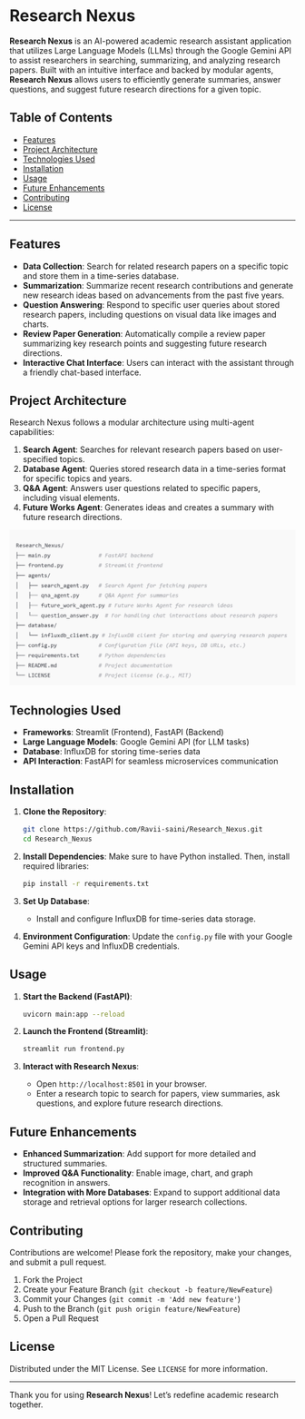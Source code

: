 
# Research Nexus

**Research Nexus** is an AI-powered academic research assistant application that utilizes Large Language Models (LLMs) through the Google Gemini API to assist researchers in searching, summarizing, and analyzing research papers. Built with an intuitive interface and backed by modular agents, **Research Nexus** allows users to efficiently generate summaries, answer questions, and suggest future research directions for a given topic.

## Table of Contents
- [Features](#features)
- [Project Architecture](#project-architecture)
- [Technologies Used](#technologies-used)
- [Installation](#installation)
- [Usage](#usage)
- [Future Enhancements](#future-enhancements)
- [Contributing](#contributing)
- [License](#license)

---

## Features

- **Data Collection**: Search for related research papers on a specific topic and store them in a time-series database.
- **Summarization**: Summarize recent research contributions and generate new research ideas based on advancements from the past five years.
- **Question Answering**: Respond to specific user queries about stored research papers, including questions on visual data like images and charts.
- **Review Paper Generation**: Automatically compile a review paper summarizing key research points and suggesting future research directions.
- **Interactive Chat Interface**: Users can interact with the assistant through a friendly chat-based interface.

## Project Architecture

Research Nexus follows a modular architecture using multi-agent capabilities:

1. **Search Agent**: Searches for relevant research papers based on user-specified topics.
2. **Database Agent**: Queries stored research data in a time-series format for specific topics and years.
3. **Q&A Agent**: Answers user questions related to specific papers, including visual elements.
4. **Future Works Agent**: Generates ideas and creates a summary with future research directions.

![Project Architecture Diagram](architecture-diagram.png)

## Technologies Used

- **Frameworks**: Streamlit (Frontend), FastAPI (Backend)
- **Large Language Models**: Google Gemini API (for LLM tasks)
- **Database**: InfluxDB for storing time-series data
- **API Interaction**: FastAPI for seamless microservices communication

## Installation

1. **Clone the Repository**:
   ```bash
   git clone https://github.com/Ravii-saini/Research_Nexus.git
   cd Research_Nexus
   ```

2. **Install Dependencies**:
   Make sure to have Python installed. Then, install required libraries:
   ```bash
   pip install -r requirements.txt
   ```

3. **Set Up Database**:
   - Install and configure InfluxDB for time-series data storage.

4. **Environment Configuration**:
   Update the `config.py` file with your Google Gemini API keys and InfluxDB credentials.

## Usage

1. **Start the Backend (FastAPI)**:
   ```bash
   uvicorn main:app --reload
   ```

2. **Launch the Frontend (Streamlit)**:
   ```bash
   streamlit run frontend.py
   ```

3. **Interact with Research Nexus**:
   - Open `http://localhost:8501` in your browser.
   - Enter a research topic to search for papers, view summaries, ask questions, and explore future research directions.

## Future Enhancements

- **Enhanced Summarization**: Add support for more detailed and structured summaries.
- **Improved Q&A Functionality**: Enable image, chart, and graph recognition in answers.
- **Integration with More Databases**: Expand to support additional data storage and retrieval options for larger research collections.

## Contributing

Contributions are welcome! Please fork the repository, make your changes, and submit a pull request.

1. Fork the Project
2. Create your Feature Branch (`git checkout -b feature/NewFeature`)
3. Commit your Changes (`git commit -m 'Add new feature'`)
4. Push to the Branch (`git push origin feature/NewFeature`)
5. Open a Pull Request

## License

Distributed under the MIT License. See `LICENSE` for more information.

---

Thank you for using **Research Nexus**! Let’s redefine academic research together.


